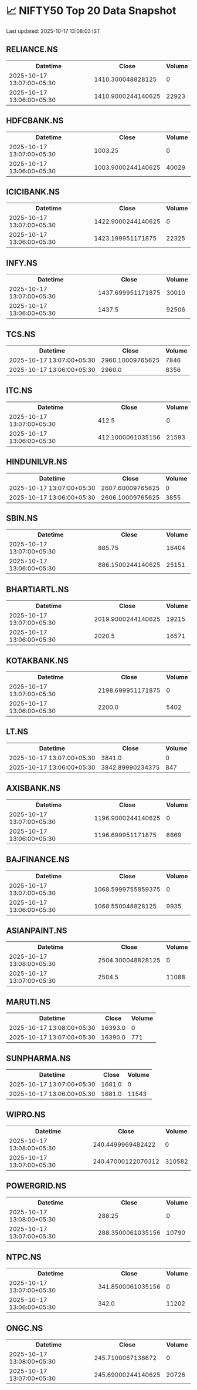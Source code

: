 # 📈 NIFTY50 Top 20 Data Snapshot

Last updated: 2025-10-17 13:08:03 IST

## RELIANCE.NS

<table>
  <tr><th>Datetime</th><th>Close</th><th>Volume</th></tr>
  <tr><td>2025-10-17 13:07:00+05:30</td><td>1410.300048828125</td><td>0</td></tr>
  <tr><td>2025-10-17 13:06:00+05:30</td><td>1410.9000244140625</td><td>22923</td></tr>
</table>

## HDFCBANK.NS

<table>
  <tr><th>Datetime</th><th>Close</th><th>Volume</th></tr>
  <tr><td>2025-10-17 13:07:00+05:30</td><td>1003.25</td><td>0</td></tr>
  <tr><td>2025-10-17 13:06:00+05:30</td><td>1003.9000244140625</td><td>40029</td></tr>
</table>

## ICICIBANK.NS

<table>
  <tr><th>Datetime</th><th>Close</th><th>Volume</th></tr>
  <tr><td>2025-10-17 13:07:00+05:30</td><td>1422.9000244140625</td><td>0</td></tr>
  <tr><td>2025-10-17 13:06:00+05:30</td><td>1423.199951171875</td><td>22325</td></tr>
</table>

## INFY.NS

<table>
  <tr><th>Datetime</th><th>Close</th><th>Volume</th></tr>
  <tr><td>2025-10-17 13:07:00+05:30</td><td>1437.699951171875</td><td>30010</td></tr>
  <tr><td>2025-10-17 13:06:00+05:30</td><td>1437.5</td><td>92506</td></tr>
</table>

## TCS.NS

<table>
  <tr><th>Datetime</th><th>Close</th><th>Volume</th></tr>
  <tr><td>2025-10-17 13:07:00+05:30</td><td>2960.10009765625</td><td>7846</td></tr>
  <tr><td>2025-10-17 13:06:00+05:30</td><td>2960.0</td><td>8356</td></tr>
</table>

## ITC.NS

<table>
  <tr><th>Datetime</th><th>Close</th><th>Volume</th></tr>
  <tr><td>2025-10-17 13:07:00+05:30</td><td>412.5</td><td>0</td></tr>
  <tr><td>2025-10-17 13:06:00+05:30</td><td>412.1000061035156</td><td>21593</td></tr>
</table>

## HINDUNILVR.NS

<table>
  <tr><th>Datetime</th><th>Close</th><th>Volume</th></tr>
  <tr><td>2025-10-17 13:07:00+05:30</td><td>2607.60009765625</td><td>0</td></tr>
  <tr><td>2025-10-17 13:06:00+05:30</td><td>2606.10009765625</td><td>3855</td></tr>
</table>

## SBIN.NS

<table>
  <tr><th>Datetime</th><th>Close</th><th>Volume</th></tr>
  <tr><td>2025-10-17 13:07:00+05:30</td><td>885.75</td><td>16404</td></tr>
  <tr><td>2025-10-17 13:06:00+05:30</td><td>886.1500244140625</td><td>25151</td></tr>
</table>

## BHARTIARTL.NS

<table>
  <tr><th>Datetime</th><th>Close</th><th>Volume</th></tr>
  <tr><td>2025-10-17 13:07:00+05:30</td><td>2019.9000244140625</td><td>19215</td></tr>
  <tr><td>2025-10-17 13:06:00+05:30</td><td>2020.5</td><td>16571</td></tr>
</table>

## KOTAKBANK.NS

<table>
  <tr><th>Datetime</th><th>Close</th><th>Volume</th></tr>
  <tr><td>2025-10-17 13:07:00+05:30</td><td>2198.699951171875</td><td>0</td></tr>
  <tr><td>2025-10-17 13:06:00+05:30</td><td>2200.0</td><td>5402</td></tr>
</table>

## LT.NS

<table>
  <tr><th>Datetime</th><th>Close</th><th>Volume</th></tr>
  <tr><td>2025-10-17 13:07:00+05:30</td><td>3841.0</td><td>0</td></tr>
  <tr><td>2025-10-17 13:06:00+05:30</td><td>3842.89990234375</td><td>847</td></tr>
</table>

## AXISBANK.NS

<table>
  <tr><th>Datetime</th><th>Close</th><th>Volume</th></tr>
  <tr><td>2025-10-17 13:07:00+05:30</td><td>1196.9000244140625</td><td>0</td></tr>
  <tr><td>2025-10-17 13:06:00+05:30</td><td>1196.699951171875</td><td>6669</td></tr>
</table>

## BAJFINANCE.NS

<table>
  <tr><th>Datetime</th><th>Close</th><th>Volume</th></tr>
  <tr><td>2025-10-17 13:07:00+05:30</td><td>1068.5999755859375</td><td>0</td></tr>
  <tr><td>2025-10-17 13:06:00+05:30</td><td>1068.550048828125</td><td>9935</td></tr>
</table>

## ASIANPAINT.NS

<table>
  <tr><th>Datetime</th><th>Close</th><th>Volume</th></tr>
  <tr><td>2025-10-17 13:08:00+05:30</td><td>2504.300048828125</td><td>0</td></tr>
  <tr><td>2025-10-17 13:07:00+05:30</td><td>2504.5</td><td>11088</td></tr>
</table>

## MARUTI.NS

<table>
  <tr><th>Datetime</th><th>Close</th><th>Volume</th></tr>
  <tr><td>2025-10-17 13:08:00+05:30</td><td>16393.0</td><td>0</td></tr>
  <tr><td>2025-10-17 13:07:00+05:30</td><td>16390.0</td><td>771</td></tr>
</table>

## SUNPHARMA.NS

<table>
  <tr><th>Datetime</th><th>Close</th><th>Volume</th></tr>
  <tr><td>2025-10-17 13:07:00+05:30</td><td>1681.0</td><td>0</td></tr>
  <tr><td>2025-10-17 13:06:00+05:30</td><td>1681.0</td><td>11543</td></tr>
</table>

## WIPRO.NS

<table>
  <tr><th>Datetime</th><th>Close</th><th>Volume</th></tr>
  <tr><td>2025-10-17 13:08:00+05:30</td><td>240.4499969482422</td><td>0</td></tr>
  <tr><td>2025-10-17 13:07:00+05:30</td><td>240.47000122070312</td><td>310582</td></tr>
</table>

## POWERGRID.NS

<table>
  <tr><th>Datetime</th><th>Close</th><th>Volume</th></tr>
  <tr><td>2025-10-17 13:08:00+05:30</td><td>288.25</td><td>0</td></tr>
  <tr><td>2025-10-17 13:07:00+05:30</td><td>288.3500061035156</td><td>10790</td></tr>
</table>

## NTPC.NS

<table>
  <tr><th>Datetime</th><th>Close</th><th>Volume</th></tr>
  <tr><td>2025-10-17 13:07:00+05:30</td><td>341.8500061035156</td><td>0</td></tr>
  <tr><td>2025-10-17 13:06:00+05:30</td><td>342.0</td><td>11202</td></tr>
</table>

## ONGC.NS

<table>
  <tr><th>Datetime</th><th>Close</th><th>Volume</th></tr>
  <tr><td>2025-10-17 13:08:00+05:30</td><td>245.7100067138672</td><td>0</td></tr>
  <tr><td>2025-10-17 13:07:00+05:30</td><td>245.69000244140625</td><td>20726</td></tr>
</table>


